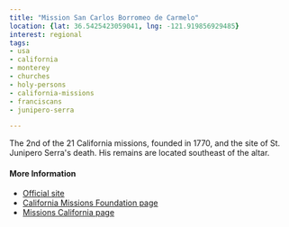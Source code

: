 ```yaml
---
title: "Mission San Carlos Borromeo de Carmelo"
location: {lat: 36.5425423059041, lng: -121.919856929485}
interest: regional
tags:
- usa
- california
- monterey
- churches
- holy-persons
- california-missions
- franciscans
- junipero-serra

---
```



The 2nd of the 21 California missions, founded in 1770, and the site of St. Junipero Serra's death.  His remains are located southeast of the altar.

#### More Information

* [Official site](http://www.carmelmission.org/)
* [California Missions Foundation page](https://californiamissionsfoundation.org/mission-san-carlos-borromeo/)
* [Missions California page](https://www.missionscalifornia.com/missions/san-carlos-borromeo-de-carmelo/)





